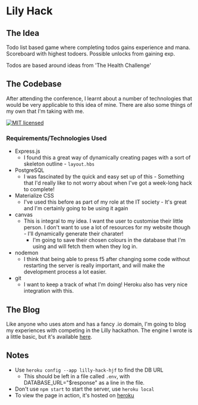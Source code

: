 # Lily Hack

## The Idea
Todo list based game where completing todos gains experience and mana. Scoreboard with highest todoers. Possible unlocks from gaining exp.

Todos are based around ideas from 'The Health Challenge'

## The Codebase
After attending the conference, I learnt about a number of technologies that would be very applicable to this idea of mine. There are also some things of my own that I'm taking with me.

[![MIT licensed](https://img.shields.io/badge/license-MIT-blue.svg)](https://raw.githubusercontent.com/hyperium/hyper/master/LICENSE)


### Requirements/Technologies Used
- Express.js
  * I found this a great way of dynamically creating pages with a sort of skeleton outline - ```layout.hbs```
- PostgreSQL
  * I was fascinated by the quick and easy set up of this - Something that I'd really like to not worry about when I've got a week-long hack to complete!
- Materialize CSS
  * I've used this before as part of my role at the IT society - It's great and I'm certainly going to be using it again
- canvas
  * This is integral to my idea. I want the user to customise their little person. I don't want to use a lot of resources for my website though - I'll dynamically generate their charater!
    - I'm going to save their chosen colours in the database that I'm using and will fetch them when they log in.
- nodemon
  * I think that being able to press f5 after changing some code without restarting the server is really important, and will make the development process a lot easier.
- git
  * I want to keep a track of what I'm doing! Heroku also has very nice integration with this.

## The Blog
Like anyone who uses atom and has a fancy .io domain, I'm going to blog my experiences with competing in the Lilly hackathon. The engine I wrote is a little basic, but it's available [here](https://hjf.io/blog/blog.php).


## Notes

- Use ```heroku config --app lilly-hack-hjf``` to find the DB URL
  * This should be left in a file called ```.env```, with DATABASE_URL="$response" as a line in the file.
- Don't use ```npm start``` to start the server, use ```heroku local```
- To view the page in action, it's hosted on [heroku](http://lilly-hack-hjf.herokuapp.com)
